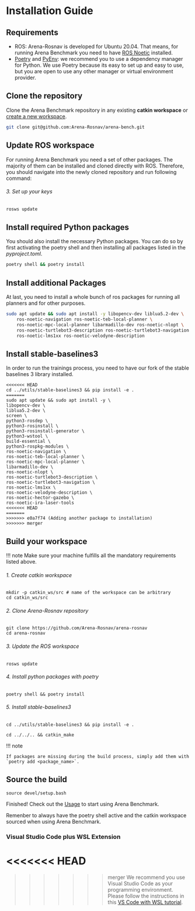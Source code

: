# Installation Guide

## Requirements

- ROS: Arena-Rosnav is developed for Ubuntu 20.04. That means, for running Arena Benchmark you need to have [ROS Noetic](http://wiki.ros.org/noetic/Installation) installed.
- [Poetry](https://python-poetry.org/) and [PyEnv](https://github.com/pyenv/pyenv): we recommend you to use a dependency manager for Python. We use Poetry because its easy to set up and easy to use, but you are open to use any other manager or virtual environment provider.

## Clone the repository

Clone the Arena Benchmark repository in any existing **catkin workspace** or [create a new workspace](http://wiki.ros.org/catkin/Tutorials/create_a_workspace).

```bash
git clone git@github.com:Arena-Rosnav/arena-bench.git
```

## Update ROS workspace

For running Arena Benchmark you need a set of other packages. The majority of them can be installed and cloned directly with ROS. Therefore, you should navigate into the newly cloned repository and run following command:

###### 3. Set up your keys

```bash
rosws update
```

## Install required Python packages

You should also install the necessary Python packages. You can do so by first activating the poetry shell and then installing all packages listed in the _pyproject.toml_.

```bash
poetry shell && poetry install
```

## Install additional Packages

At last, you need to install a whole bunch of ros packages for running all planners and for other purposes.

```bash
sudo apt update && sudo apt install -y libopencv-dev liblua5.2-dev \
    ros-noetic-navigation ros-noetic-teb-local-planner \
    ros-noetic-mpc-local-planner libarmadillo-dev ros-noetic-nlopt \
    ros-noetic-turtlebot3-description ros-noetic-turtlebot3-navigation \
    ros-noetic-lms1xx ros-noetic-velodyne-description
```

## Install stable-baselines3

In order to run the trainings process, you need to have our fork of the stable baselines 3 library installed.

```
<<<<<<< HEAD
cd ../utils/stable-baselines3 && pip install -e .
=======
sudo apt update && sudo apt install -y \
libopencv-dev \
liblua5.2-dev \
screen \
python3-rosdep \
python3-rosinstall \
python3-rosinstall-generator \
python3-wstool \
build-essential \
python3-rospkg-modules \
ros-noetic-navigation \
ros-noetic-teb-local-planner \
ros-noetic-mpc-local-planner \
libarmadillo-dev \
ros-noetic-nlopt \
ros-noetic-turtlebot3-description \
ros-noetic-turtlebot3-navigation \
ros-noetic-lms1xx \
ros-noetic-velodyne-description \
ros-noetic-hector-gazebo \
ros-noetic-ira-laser-tools
<<<<<<< HEAD
=======
>>>>>>> e0a7f74 (Adding another package to installation)
>>>>>>> merger
```

## Build your workspace

!!! note
Make sure your machine fulfills all the mandatory requirements listed above.

###### 1. Create catkin workspace

```
mkdir -p catkin_ws/src # name of the workspace can be arbitrary
cd catkin_ws/src
```

###### 2. Clone Arena-Rosnav repository

```
git clone https://github.com/Arena-Rosnav/arena-rosnav
cd arena-rosnav
```

###### 3. Update the ROS workspace

```
rosws update
```

###### 4. Install python packages with poetry

```
poetry shell && poetry install
```

###### 5. Install stable-baselines3

```
cd ../utils/stable-baselines3 && pip install -e .
```

```
cd ../../.. && catkin_make
```

!!! note

    If packages are missing during the build process, simply add them with `poetry add <package_name>`.

## Source the build

```
source devel/setup.bash
```

Finished! Check out the [Usage](usage.md) to start using Arena Benchmark.

Remenber to always have the poetry shell active and the catkin workspace sourced when using Arena Benchmark.

### Visual Studio Code plus WSL Extension

# <<<<<<< HEAD

> > > > > > > merger
> > > > > > > We recommend you use Visual Studio Code as your programming environment. Please follow the instructions in this [VS Code with WSL tutorial](https://docs.microsoft.com/en-us/windows/wsl/tutorials/wsl-vscode).
